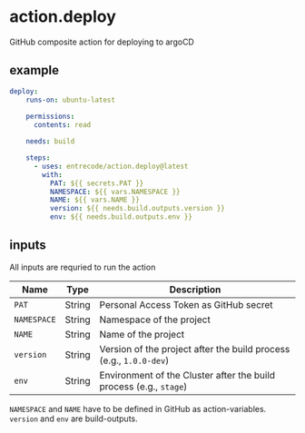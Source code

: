 # action.deploy

GitHub composite action for deploying to argoCD

## example

```yaml
deploy:
    runs-on: ubuntu-latest
    
    permissions:
      contents: read

    needs: build

    steps:
      - uses: entrecode/action.deploy@latest
        with:
          PAT: ${{ secrets.PAT }} 
          NAMESPACE: ${{ vars.NAMESPACE }}
          NAME: ${{ vars.NAME }}
          version: ${{ needs.build.outputs.version }}
          env: ${{ needs.build.outputs.env }}
```

## inputs

All inputs are requried to run the action

| Name               | Type     | Description                                                           |
|--------------------|----------|-----------------------------------------------------------------------|
| `PAT`              | String   | Personal Access Token as GitHub secret                                |
| `NAMESPACE`        | String   | Namespace of the project                                              |
| `NAME`             | String   | Name of the project                                                   |
| `version`          | String   | Version of the project after the build process (e.g., `1.0.0-dev`)    |
| `env`              | String   | Environment of the Cluster after the build process (e.g., `stage`)    |

`NAMESPACE` and `NAME` have to be defined in GitHub as action-variables. `version` and `env` are build-outputs.

